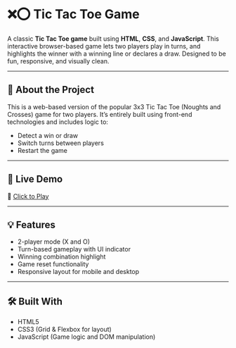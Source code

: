 # ❌⭕ Tic Tac Toe Game

A classic **Tic Tac Toe game** built using **HTML**, **CSS**, and **JavaScript**. This interactive browser-based game lets two players play in turns, and highlights the winner with a winning line or declares a draw. Designed to be fun, responsive, and visually clean.

---

## 📌 About the Project

This is a web-based version of the popular 3x3 Tic Tac Toe (Noughts and Crosses) game for two players. It’s entirely built using front-end technologies and includes logic to:
- Detect a win or draw
- Switch turns between players
- Restart the game

---

## 🚀 Live Demo

🔗 [Click to Play](https://sct-wd-4-henna.vercel.app/)

---

## 💡 Features

- 2-player mode (X and O)
- Turn-based gameplay with UI indicator
- Winning combination highlight
- Game reset functionality
- Responsive layout for mobile and desktop

---

## 🛠️ Built With

- HTML5
- CSS3 (Grid & Flexbox for layout)
- JavaScript (Game logic and DOM manipulation)

